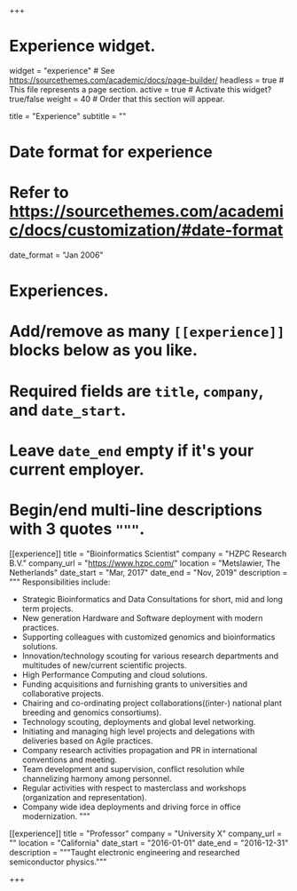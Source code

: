+++
# Experience widget.
widget = "experience"  # See https://sourcethemes.com/academic/docs/page-builder/
headless = true  # This file represents a page section.
active = true  # Activate this widget? true/false
weight = 40  # Order that this section will appear.

title = "Experience"
subtitle = ""

# Date format for experience
#   Refer to https://sourcethemes.com/academic/docs/customization/#date-format
date_format = "Jan 2006"

# Experiences.
#   Add/remove as many `[[experience]]` blocks below as you like.
#   Required fields are `title`, `company`, and `date_start`.
#   Leave `date_end` empty if it's your current employer.
#   Begin/end multi-line descriptions with 3 quotes `"""`.
[[experience]]
  title = "Bioinformatics Scientist"
  company = "HZPC Research B.V."
  company_url = "https://www.hzpc.com/"
  location = "Metslawier, The Netherlands"
  date_start = "Mar, 2017"
  date_end = "Nov, 2019"
  description = """
  Responsibilities include:
  
  * Strategic Bioinformatics and Data Consultations for short, mid and long term projects.
  * New generation Hardware and Software deployment with modern practices.
  * Supporting colleagues with customized genomics and bioinformatics solutions.
  * Innovation/technology scouting for various research departments and multitudes of new/current scientific projects.
  * High Performance Computing and cloud solutions.
  * Funding acquisitions and furnishing grants to universities and collaborative projects.
  * Chairing and co-ordinating project collaborations((inter-) national plant breeding and genomics consortiums).
  * Technology scouting, deployments and global level networking.
  * Initiating and managing high level projects and delegations with deliveries based on Agile practices.
  * Company research activities propagation and PR in international conventions and meeting.
  * Team development and supervision, conflict resolution while channelizing harmony among personnel.
  * Regular activities with respect to masterclass and workshops (organization and representation).
  * Company wide idea deployments and driving force in office modernization.
  """

[[experience]]
  title = "Professor"
  company = "University X"
  company_url = ""
  location = "California"
  date_start = "2016-01-01"
  date_end = "2016-12-31"
  description = """Taught electronic engineering and researched semiconductor physics."""

+++
